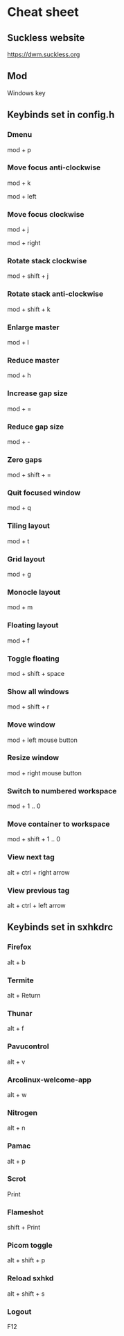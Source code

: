 # Cheat sheet

## Suckless website

https://dwm.suckless.org

## Mod

Windows key

## Keybinds set in config.h

### Dmenu

mod + p

### Move focus anti-clockwise

mod + k

mod + left

### Move focus clockwise

mod + j

mod + right

### Rotate stack clockwise

mod + shift + j

### Rotate stack anti-clockwise

mod + shift + k

### Enlarge master

mod + l

### Reduce master

mod + h

### Increase gap size

mod + =

### Reduce gap size

mod + -

### Zero gaps

mod + shift + =

### Quit focused window

mod + q

### Tiling layout

mod + t

### Grid layout

mod + g

### Monocle layout

mod + m

### Floating layout

mod + f

### Toggle floating

mod + shift + space

### Show all windows

mod + shift + r

### Move window

mod + left mouse button

### Resize window

mod + right mouse button

### Switch to numbered workspace

mod + 1 .. 0

### Move container to workspace

mod + shift + 1 .. 0

### View next tag

alt + ctrl + right arrow

### View previous tag

alt + ctrl + left arrow

## Keybinds set in sxhkdrc 

### Firefox

alt + b

### Termite

alt + Return

### Thunar

alt + f

### Pavucontrol

alt + v

### Arcolinux-welcome-app

alt + w

### Nitrogen

alt + n

### Pamac

alt + p

### Scrot

Print

### Flameshot

shift + Print

### Picom toggle

alt + shift + p

### Reload sxhkd

alt + shift + s

### Logout

F12
